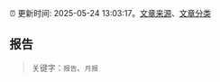 :alarm_clock: 更新时间: 2025-05-24 13:03:17。[文章来源](/README.md)、[文章分类](/TAGS.md)

## 报告


> 关键字：`报告`、`月报`



